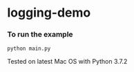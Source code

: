 # logging-demo

### To run the example
    python main.py


Tested on latest Mac OS with Python 3.7.2